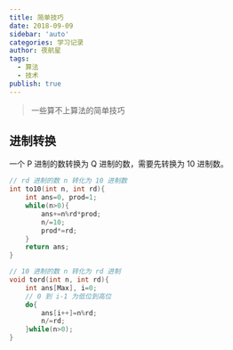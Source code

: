 ```yaml
---
title: 简单技巧
date: 2018-09-09
sidebar: 'auto'
categories: 学习记录
author: 夜航星
tags:
  - 算法
  - 技术
publish: true
---
```


> 一些算不上算法的简单技巧

## 进制转换

一个 P 进制的数转换为 Q 进制的数，需要先转换为 10 进制数。

```C
// rd 进制的数 n 转化为 10 进制数
int to10(int n, int rd){
    int ans=0, prod=1;
    while(n>0){
        ans+=n%rd*prod;
        n/=10;
        prod*=rd;
    }
    return ans;
}
```

```C
// 10 进制的数 n 转化为 rd 进制
void tord(int n, int rd){
    int ans[Max], i=0;
    // 0 到 i-1 为低位到高位
    do{
        ans[i++]=n%rd;
        n/=rd;
    }while(n>0); 
}
```



